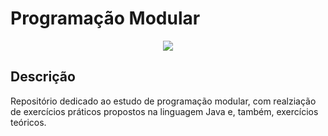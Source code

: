 # Programação Modular

<p align="center">
<img src="http://img.shields.io/static/v1?label=STATUS&message=EM%20DESENVOLVIMENTO&color=GREEN&style=for-the-badge"/>
</p>

## Descrição
Repositório dedicado ao estudo de programação modular, com realziação de exercícios práticos propostos na linguagem Java e, também, exercícios teóricos. 
